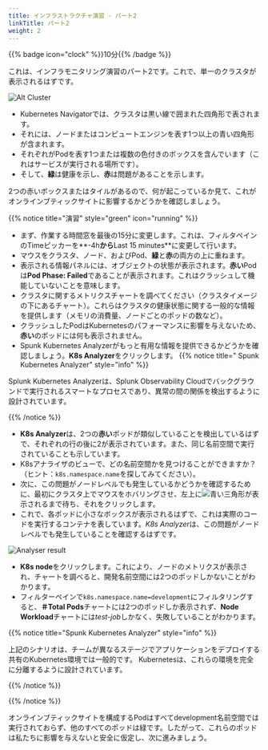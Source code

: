 ```yaml
---
title: インフラストラクチャ演習 - パート2
linkTitle: パート2
weight: 2
---
```


{{% badge icon="clock" %}}10分{{% /badge %}}

これは、インフラモニタリング演習のパート2です。これで、単一のクラスタが表示されるはずです。

![Alt Cluster](../images/k8s-cluster.png)

* Kubernetes Navigatorでは、クラスタは黒い線で囲まれた四角形で表されます。
* それには、ノードまたはコンピュートエンジンを表す1つ以上の青い四角形が含まれます。
* それぞれがPodを表す1つまたは複数の色付きのボックスを含んでいます（これはサービスが実行される場所です）。
* そして、**緑**は健康を示し、**赤**は問題があることを示します。

2つの赤いボックスまたはタイルがあるので、何が起こっているか見て、これがオンラインブティックサイトに影響するかどうかを確認しましょう。

{{% notice title="演習" style="green" icon="running" %}}

* まず、作業する時間窓を最後の15分に変更します。これは、フィルタペインのTimeピッカーを**-4h**から**Last 15 minutes**に変更して行います。
* マウスをクラスタ、ノード、およびPod、**緑**と**赤**の両方の上に重ねます。
* 表示される情報パネルには、オブジェクトの状態が表示されます。**赤い**Podは**Pod Phase: Failed**であることが表示されます。これはクラッシュして機能していないことを意味します。
* クラスタに関するメトリクスチャートを調べてください（クラスタイメージの下にあるチャート）。これらはクラスタの健康状態に関する一般的な情報を提供します（メモリの消費量、ノードごとのポッドの数など）。
* クラッシュしたPodはKubernetesのパフォーマンスに影響を与えないため、**赤い**のポッドには何も表示されません。
* Spunk Kubernetes Analyzerがもっと有用な情報を提供できるかどうかを確認しましょう。**K8s Analyzer**をクリックします。
{{% notice title=" Spunk Kubernetes Analyzer" style="info" %}}

Splunk Kubernetes Analyzerは、Splunk Observability Cloudでバックグラウンドで実行されるスマートなプロセスであり、異常の間の関係を検出するように設計されています。

{{% /notice %}}

* **K8s Analyzer**は、2つの**赤い**ポッドが類似していることを検出しているはずで、それぞれの行の後に2が表示されています。また、同じ名前空間で実行されていることも示しています。
* K8sアナライザのビューで、どの名前空間かを見つけることができますか？（ヒント：`k8s.namespace.name`を探してみてください）。
* 次に、この問題がノードレベルでも発生しているかどうかを確認するために、最初にクラスタ上でマウスをホバリングさせ、左上に![青い三角形](../images/node-blue-traingle.png?classes=inline)が表示されるまで待ち、それをクリックします。
* これで、各ポッドに小さなボックスが表示されるはずで、これは実際のコードを実行するコンテナを表しています。*K8s Analyzer*は、この問題がノードレベルでも発生していることを確認するはずです。

![Analyser result](../images/k8s-analyser-result.png?width=20vw)

* **K8s node**をクリックします。これにより、ノードのメトリクスが表示され、チャートを調べると、開発名前空間には2つのポッドしかないことがわかります。
* フィルターペインで`k8s.namespace.name=development`にフィルタリングすると、**＃Total Pods**チャートには2つのポッドしか表示されず、**Node Workload**チャートには*test-job*しかなく、失敗していることがわかります。

{{% notice title="Spunk Kubernetes Analyzer" style="info" %}}

上記のシナリオは、チームが異なるステージでアプリケーションをデプロイする共有のKubernetes環境では一般的です。 Kubernetesは、これらの環境を完全に分離するように設計されています。

{{% /notice %}}

{{% /notice %}}

オンラインブティックサイトを構成するPodはすべてdevelopment名前空間では実行されておらず、他のすべてのポッドは緑です。したがって、これらのポッドは私たちに影響を与えないと安全に仮定し、次に進みましょう。
